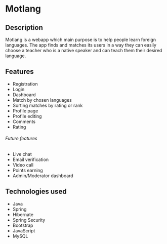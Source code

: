 # Motlang

## Description

Motlang is a webapp which main purpose is to help people learn foreign languages. 
The app finds and matches its users in a way they can easily choose a teacher who 
is a native speaker and can teach them their desired language. 

## Features

* Registration
* Login
* Dashboard
* Match by chosen languages
* Sorting matches by rating or rank
* Profile page
* Profile editing
* Comments
* Rating

###### Future features

* Live chat
* Email verification
* Video call
* Points earning
* Admin/Moderator dashboard

## Technologies used

* Java
* Spring
* Hibernate
* Spring Security
* Bootstrap
* JavaScript
* MySQL
